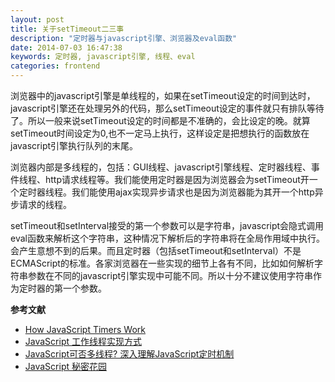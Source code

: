 ```yaml
---
layout: post
title: 关于setTimeout二三事
description: "定时器与javascript引擎、浏览器及eval函数"
date: 2014-07-03 16:47:38
keywords: 定时器, javascript引擎, 线程、eval
categories: frontend
---
```


浏览器中的javascript引擎是单线程的，如果在setTimeout设定的时间到达时，javascript引擎还在处理另外的代码，那么setTimeout设定的事件就只有排队等待了。所以一般来说setTimeout设定的时间都是不准确的，会比设定的晚。就算setTimeout时间设定为0,也不一定马上执行，这样设定是把想执行的函数放在javascript引擎执行队列的末尾。

浏览器内部是多线程的，包括：GUI线程、javascript引擎线程、定时器线程、事件线程、http请求线程等。我们能使用定时器是因为浏览器会为setTimeout开一个定时器线程。我们能使用ajax实现异步请求也是因为浏览器能为其开一个http异步请求的线程。

setTimeout和setInterval接受的第一个参数可以是字符串，javascript会隐式调用eval函数来解析这个字符串，这种情况下解析后的字符串将在全局作用域中执行。会产生意想不到的后果。而且定时器（包括setTimeout和setInterval）不是ECMAScript的标准。各家浏览器在一些实现的细节上各有不同，比如如何解析字符串参数在不同的javascript引擎实现中可能不同。所以十分不建议使用字符串作为定时器的第一个参数。


**参考文献**


- [How JavaScript Timers Work](http://ejohn.org/blog/how-javascript-timers-work/)
- [JavaScript 工作线程实现方式](http://www.ibm.com/developerworks/cn/web/1105_chengfu_jsworker/index.html)
- [JavaScript可否多线程? 深入理解JavaScript定时机制](http://www.phpv.net/html/1700.html)
- [JavaScript 秘密花园](http://bonsaiden.github.io/JavaScript-Garden/zh/#intro)